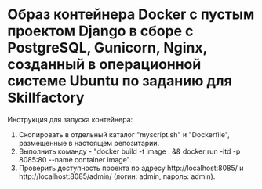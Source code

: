 # Образ контейнера Docker c пустым проектом Django в сборе с PostgreSQL, Gunicorn, Nginx, созданный в операционной системе Ubuntu по заданию для  Skillfactory
Инструкция для запуска контейнера:
1. Скопировать в отдельный каталог "myscript.sh" и "Dockerfile", размещенные в настоящем репозитарии.
2. Выполнить команду - "docker build -t image . && docker run -itd -p 8085:80 --name container image".
3. Проверить доступность проекта по адресу http://localhost:8085/ и http://localhost:8085/admin/ (логин: admin, пароль: admin).
